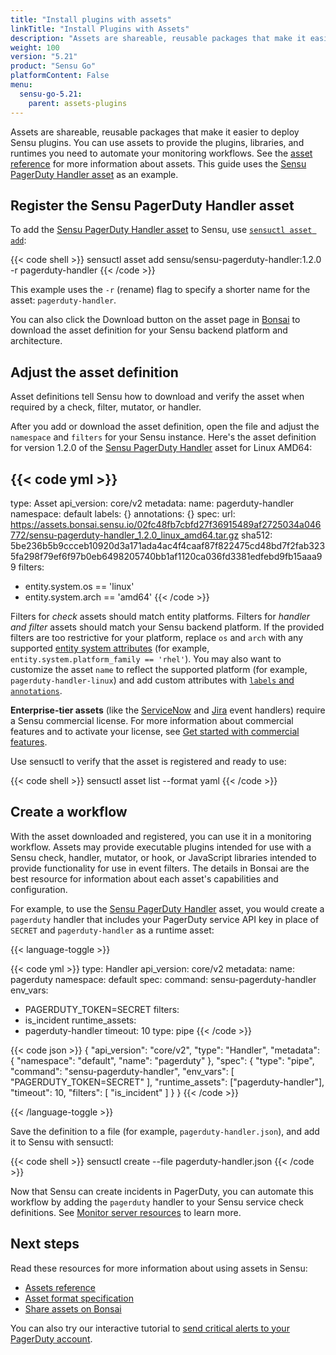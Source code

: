```yaml
---
title: "Install plugins with assets"
linkTitle: "Install Plugins with Assets"
description: "Assets are shareable, reusable packages that make it easier to deploy Sensu plugins. You can use assets to provide the plugins, libraries, and runtimes you need to power your monitoring workflows. Read the guide to get started using assets."
weight: 100
version: "5.21"
product: "Sensu Go"
platformContent: False
menu: 
  sensu-go-5.21:
    parent: assets-plugins
---
```


Assets are shareable, reusable packages that make it easier to deploy Sensu plugins.
You can use assets to provide the plugins, libraries, and runtimes you need to automate your monitoring workflows.
See the [asset reference][1] for more information about assets.
This guide uses the [Sensu PagerDuty Handler asset][7] as an example.

## Register the Sensu PagerDuty Handler asset

To add the [Sensu PagerDuty Handler asset][7] to Sensu, use [`sensuctl asset add`][6]:

{{< code shell >}}
sensuctl asset add sensu/sensu-pagerduty-handler:1.2.0 -r pagerduty-handler
{{< /code >}}

This example uses the `-r` (rename) flag to specify a shorter name for the asset: `pagerduty-handler`.

You can also click the Download button on the asset page in [Bonsai][7] to download the asset definition for your Sensu backend platform and architecture.

## Adjust the asset definition

Asset definitions tell Sensu how to download and verify the asset when required by a check, filter, mutator, or handler.

After you add or download the asset definition, open the file and adjust the `namespace` and `filters` for your Sensu instance.
Here's the asset definition for version 1.2.0 of the [Sensu PagerDuty Handler][7] asset for Linux AMD64:

{{< code yml >}}
---
type: Asset
api_version: core/v2
metadata:
  name: pagerduty-handler
  namespace: default
  labels: {}
  annotations: {}
spec:
  url: https://assets.bonsai.sensu.io/02fc48fb7cbfd27f36915489af2725034a046772/sensu-pagerduty-handler_1.2.0_linux_amd64.tar.gz
  sha512: 5be236b5b9ccceb10920d3a171ada4ac4f4caaf87f822475cd48bd7f2fab3235fa298f79ef6f97b0eb6498205740bb1af1120ca036fd3381edfebd9fb15aaa99
  filters:
  - entity.system.os == 'linux'
  - entity.system.arch == 'amd64'
{{< /code >}}

Filters for _check_ assets should match entity platforms.
Filters for _handler and filter_ assets should match your Sensu backend platform.
If the provided filters are too restrictive for your platform, replace `os` and `arch` with any supported [entity system attributes][4] (for example, `entity.system.platform_family == 'rhel'`).
You may also want to customize the asset `name` to reflect the supported platform (for example, `pagerduty-handler-linux`) and add custom attributes with [`labels` and `annotations`][5].

**Enterprise-tier assets** (like the [ServiceNow][10] and [Jira][11] event handlers) require a Sensu commercial license.
For more information about commercial features and to activate your license, see [Get started with commercial features][12].

Use sensuctl to verify that the asset is registered and ready to use:

{{< code shell >}}
sensuctl asset list --format yaml
{{< /code >}}

## Create a workflow

With the asset downloaded and registered, you can use it in a monitoring workflow.
Assets may provide executable plugins intended for use with a Sensu check, handler, mutator, or hook, or JavaScript libraries intended to provide functionality for use in event filters.
The details in Bonsai are the best resource for information about each asset's capabilities and configuration.

For example, to use the [Sensu PagerDuty Handler][7] asset, you would create a `pagerduty` handler that includes your PagerDuty service API key in place of `SECRET` and `pagerduty-handler` as a runtime asset:

{{< language-toggle >}}

{{< code yml >}}
type: Handler
api_version: core/v2
metadata:
  name: pagerduty
  namespace: default
spec:
  command: sensu-pagerduty-handler
  env_vars:
  - PAGERDUTY_TOKEN=SECRET
  filters:
  - is_incident
  runtime_assets:
  - pagerduty-handler
  timeout: 10
  type: pipe
{{< /code >}}

{{< code json >}}
{
    "api_version": "core/v2",
    "type": "Handler",
    "metadata": {
        "namespace": "default",
        "name": "pagerduty"
    },
    "spec": {
        "type": "pipe",
        "command": "sensu-pagerduty-handler",
        "env_vars": [
          "PAGERDUTY_TOKEN=SECRET"
        ],
        "runtime_assets": ["pagerduty-handler"],
        "timeout": 10,
        "filters": [
            "is_incident"
        ]
    }
}
{{< /code >}}

{{< /language-toggle >}}

Save the definition to a file (for example, `pagerduty-handler.json`), and add it to Sensu with sensuctl:

{{< code shell >}}
sensuctl create --file pagerduty-handler.json
{{< /code >}}

Now that Sensu can create incidents in PagerDuty, you can automate this workflow by adding the `pagerduty` handler to your Sensu service check definitions.
See [Monitor server resources][13] to learn more.

## Next steps

Read these resources for more information about using assets in Sensu:

- [Assets reference][1]
- [Asset format specification][14]
- [Share assets on Bonsai][15]

You can also try our interactive tutorial to [send critical alerts to your PagerDuty account][8].


[1]: ../../reference/assets/
[2]: #create-an-asset
[3]: https://bonsai.sensu.io
[4]: ../../reference/entities/#system-attributes
[5]: ../../reference/assets/#metadata-attributes
[6]: ../../sensuctl/sensuctl-bonsai/#install-asset-definitions
[7]: https://bonsai.sensu.io/assets/sensu/sensu-pagerduty-handler
[8]: ../../learn/sensu-pagerduty/
[10]: https://bonsai.sensu.io/assets/sensu/sensu-servicenow-handler
[11]: https://bonsai.sensu.io/assets/sensu/sensu-jira-handler
[12]: ../../commercial/
[13]: ../monitor-server-resources/
[14]: ../../reference/assets#asset-format-specification
[15]: ../../reference/assets#share-an-asset-on-bonsai
[16]: https://bonsai.sensu.io

